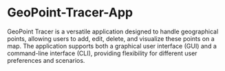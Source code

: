 # GeoPoint-Tracer-App
GeoPoint Tracer is a versatile application designed to handle geographical points, allowing users to add, edit, delete, and visualize these points on a map. The application supports both a graphical user interface (GUI) and a command-line interface (CLI), providing flexibility for different user preferences and scenarios.
